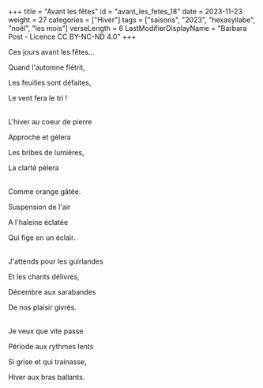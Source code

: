 +++
title = "Avant les fêtes"
id = "avant_les_fetes_18"
date = 2023-11-23
weight = 27
categories = ["Hiver"]
tags = ["saisons", "2023", "hexasyllabe", "noël", "les mois"]
verseLength = 6
LastModifierDisplayName = "Barbara Post - Licence CC BY-NC-ND 4.0"
+++

Ces jours avant les fêtes...

Quand l'automne flétrit,

Les feuilles sont défaites,

Le vent fera le tri !

 \
L'hiver au coeur de pierre

Approche et gèlera

Les bribes de lumières,

La clarté pèlera

 \
Comme orange gâtée.

Suspension de l'air

A l'haleine éclatée

Qui fige en un éclair.

 \
J'attends pour les guirlandes

Et les chants délivrés,

Décembre aux sarabandes

De nos plaisir givrés.

 \
Je veux que vite passe

Période aux rythmes lents

Si grise et qui trainasse,

Hiver aux bras ballants.
